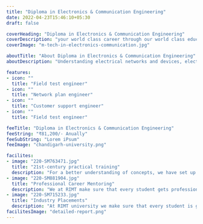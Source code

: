 ```yaml
---
title: "Diploma in Electronics & Communication Engineering"
date: 2022-04-23T15:46:10+05:30
draft: false

coverHeading: "Diploma in Electronics & Communication Engineering"
coverDescription: "your world class career through our world class education"
coverImage: "m-tech-in-electronics-communication.jpg"

aboutTitle: "About Diploma in Electronics & Communication Engineering"
aboutDescription: "Understanding electrical networks and devices, electric magnetic fields, computer principles, communication and control systems is the emphasis of this study. Electronics and communication engineering develops components, devices, systems, and equipment by using scientific understanding of the behaviour and consequences of electronics. It discusses current communication technology trends via wire/wireless networks, circuit designs, and microcontrollers."

features:
- icon: ""
  title: "Field test engineer"
- icon: ""
  title: "Network plan engineer"
- icon: ""
  title: "Customer support engineer"
- icon: ""
  title: "Field test engineer"

feeTitle: "Diploma in Electronics & Communication Engineering"
feeString: "₹81,200/- Anually"
feeSubString: "Lorem iPsum"
feeImage: "chandigarh-university.png"

facilites:
- image: "220-SM763471.jpg"
  title: "21st-century practical training"
  description: "For a better understanding of concepts, we have set up advanced 21st-century tools equipped with advanced training methods so that students can learn every concept practically in a better way."
- image: "220-SM881904.jpg"
  title: "Professional Career Mentoring"
  description: "We at RIMT make sure that every student gets professional career mentoring from the industry experts to set career targets & for this we have created a career & placement cell too."
- image: "220-SM715233.jpg"
  title: "Industry Placements"
  description: "At RIMT university we make sure that every student is getting placed, each year more than 500 companies visit the campus of RIMT to hire our brightest of the talents"
facilitesImage: "detailed-report.png"
---
```


